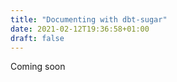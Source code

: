 ```yaml
---
title: "Documenting with dbt-sugar"
date: 2021-02-12T19:36:58+01:00
draft: false
---
```


Coming soon
